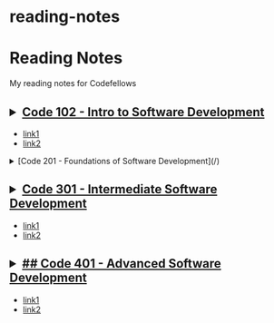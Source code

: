 # reading-notes
# Reading Notes
My reading notes for Codefellows

<!--[Site](https://cfosprof.github.io/reading-notes/)-->

## <details><summary>[Code 102 - Intro to Software Development](https://facebook.com)</summary>
* [link1](instagram.com)
* [link2](instagram.com/hobowithanapple)
</details>

<details>
## <summary>[Code 201 - Foundations of Software Development](/)</summary>

* [link1](instagram.com)

* [link2](instagram.com/hobowithanapple)
</details>

## <details><summary>[Code 301 - Intermediate Software Development](/)</summary>
* [link1](instagram.com)
* [link2](instagram.com/hobowithanapple)
</details>

## <details><summary>[## Code 401 - Advanced Software Development](/)</summary>
* [link1](/)
* [link2](/)
</details>

